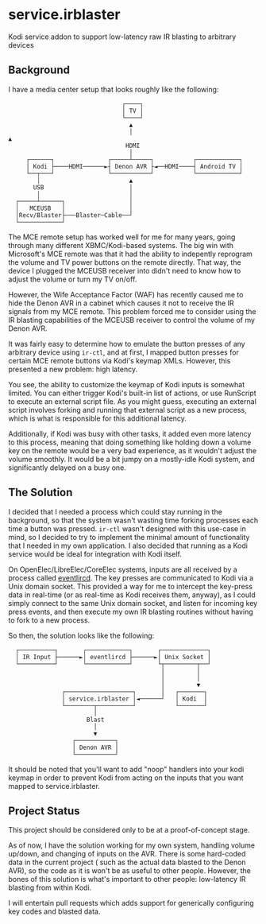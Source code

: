# service.irblaster
Kodi service addon to support low-latency raw IR blasting to arbitrary devices

## Background
I have a media center setup that looks roughly like the following:


                                    ┌────┐
                                    │ TV │
                                    └────┘
                                      ▲
                                      │                                      ▲
                                     HDMI
                                      │
         ┌──────┐               ┌─────┴─────┐           ┌────────────┐
         │ Kodi ├────HDMI──────►┤ Denon AVR ├◄──HDMI────┤ Android TV │
         └──┬───┘               └───────────┘           └────────────┘
            │                         ▲
           USB                        │
            │                         │
      ┌─────┴──────┐                  │
      │   MCEUSB   │                  │
      │Recv/Blaster├───Blaster─Cable──┘
      └────────────┘

The MCE remote setup has worked well for me for many years, going through many different
XBMC/Kodi-based systems. The big win with Microsoft's MCE remote was that it had the
ability to indepently reprogram the volume and TV power buttons on the remote directly.
That way, the device I plugged the MCEUSB receiver into didn't need to know how to
adjust the volume or turn my TV on/off.

However, the Wife Acceptance Factor (WAF) has recently caused me to hide the Denon AVR
in a cabinet which causes it not to receive the IR signals from my MCE remote. This
problem forced me to consider using the IR blasting capabilities of the MCEUSB receiver
to control the volume of my Denon AVR.

It was fairly easy to determine how to emulate the button presses of any arbitrary
device using `ir-ctl`, and at first, I mapped button presses for certain MCE remote
buttons via Kodi's keymap XMLs. However, this presented a new problem: high latency.

You see, the ability to customize the keymap of Kodi inputs is somewhat limited. You
can either trigger Kodi's built-in list of actions, or use RunScript to execute an
external script file. As you might guess, executing an external script involves 
forking and running that external script as a new process, which is what is responsible
for this additional latency.

Additionally, if Kodi was busy with other tasks, it added even more latency to this
process, meaning that doing something like holding down a volume key on the remote
would be a very bad experience, as it wouldn't adjust the volume smoothly. It would be
a bit jumpy on a mostly-idle Kodi system, and significantly delayed on a busy one.

## The Solution

I decided that I needed a process which could stay running in the background, so that
the system wasn't wasting time forking processes each time a button was pressed.
`ir-ctl` wasn't designed with this use-case in mind, so I decided to try to implement
the minimal amount of functionality that I needed in my own application. I also
decided that running as a Kodi service would be ideal for integration with Kodi itself.

On OpenElec/LibreElec/CoreElec systems, inputs are all received by a process called
[eventlircd](https://github.com/OpenELEC/eventlircd). The key presses are communicated
to Kodi via a Unix domain socket. This provided a way for me to intercept the key-press
data in real-time (or as real-time as Kodi receives them, anyway), as I could simply 
connect to the same Unix domain socket, and listen for incoming key press events, and
then execute my own IR blasting routines without having to fork to a new process.

So then, the solution looks like the following:


      ┌──────────┐       ┌────────────┐       ┌─────────────┐
      │ IR Input ├──────►│ eventlircd ├──────►│ Unix Socket │
      └──────────┘       └────────────┘       └┬─────────┬──┘
                                               │         │
                                               │         │
                                               │         ▼
                   ┌───────────────────┐       │   ┌───────┐
                   │ service.irblaster │◄──────┘   │ Kodi  │
                   └────────┬──────────┘           └───────┘
                            │
                          Blast
                            │
                            ▼
                      ┌───────────┐
                      │ Denon AVR │
                      └───────────┘

It should be noted that you'll want to add "noop" handlers into your kodi keymap in order
to prevent Kodi from acting on the inputs that you want mapped to service.irblaster.

## Project Status

This project should be considered only to be at a proof-of-concept stage.

As of now, I have the solution working for my own system, handling volume up/down, and
changing of inputs on the AVR. There is some hard-coded data in the current project (
such as the actual data blasted to the Denon AVR), so the code as it is won't be as
useful to other people. However, the bones of this solution is what's important to other
people: low-latency IR blasting from within Kodi.

I will entertain pull requests which adds support for generically configuring key codes
and blasted data.
